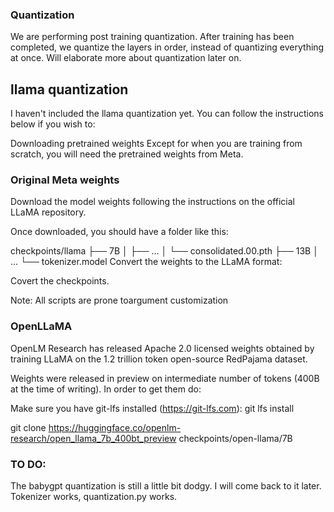 ### Quantization

We are performing post training quantization. After training has been completed, we quantize the layers in order, instead of quantizing everything at once. Will elaborate more about quantization later on. 

## llama quantization

I haven't included the llama quantization yet. You can follow the instructions below if you wish to:

Downloading pretrained weights
Except for when you are training from scratch, you will need the pretrained weights from Meta.

### Original Meta weights
Download the model weights following the instructions on the official LLaMA repository.

Once downloaded, you should have a folder like this:

checkpoints/llama
├── 7B
│   ├── ...
│   └── consolidated.00.pth
├── 13B
│   ...
└── tokenizer.model
Convert the weights to the LLaMA format:

Covert the checkpoints.

Note: All scripts are prone toargument customization

### OpenLLaMA
OpenLM Research has released Apache 2.0 licensed weights obtained by training LLaMA on the 1.2 trillion token open-source RedPajama dataset.

Weights were released in preview on intermediate number of tokens (400B at the time of writing). In order to get them do:

 Make sure you have git-lfs installed (https://git-lfs.com): git lfs install

git clone https://huggingface.co/openlm-research/open_llama_7b_400bt_preview checkpoints/open-llama/7B

### TO DO:

The babygpt quantization is still a little bit dodgy. I will come back to it later. Tokenizer works, quantization.py works.